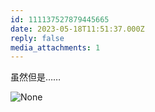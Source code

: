 ```yaml
---
id: 111137527879445665
date: 2023-05-18T11:51:37.000Z
reply: false
media_attachments: 1
---
```


虽然但是……

![None](https://files.e5n.cc/media_attachments/files/111/219/381/303/811/946/original/79f58e89401332f9.webp)
